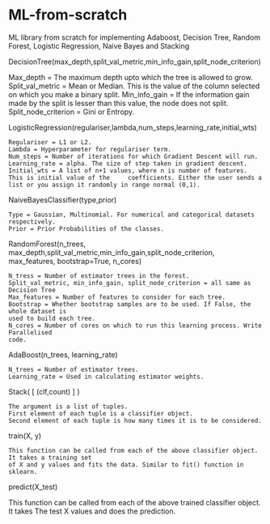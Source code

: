 # ML-from-scratch
ML library from scratch for implementing Adaboost, Decision Tree, Random Forest, Logistic Regression, Naive Bayes and Stacking

DecisionTree(max_depth,split_val_metric,min_info_gain,split_node_criterion)

Max_depth = The maximum depth upto which the tree is allowed to grow.
Split_val_metric = Mean or Median. This is the value of the column selected on which you make a binary split.
Min_info_gain = If the information gain made by the split is lesser than this value, the node does not split.
Split_node_criterion = Gini or Entropy.

LogisticRegression(regulariser,lambda,num_steps,learning_rate,initial_wts)

	Regulariser = L1 or L2.
	Lambda = Hyperparameter for regulariser term.
	Num_steps = Number of iterations for which Gradient Descent will run.
	Learning_rate = alpha. The size of step taken in gradient descent.
	Initial_wts = A list of n+1 values, where n is number of features. This is initial value of the 	coefficients. Either the user sends a list or you assign it randomly in range normal (0,1).

NaiveBayesClassifier(type,prior)
	
	Type = Gaussian, Multinomial. For numerical and categorical datasets respectively.
	Prior = Prior Probabilities of the classes.


RandomForest(n_trees, max_depth,split_val_metric,min_info_gain,split_node_criterion, max_features, bootstrap=True, n_cores)

	N_tress = Number of estimator trees in the forest.
	Split_val_metric, min_info_gain, split_node_criterion = all same as Decision Tree
	Max_features = Number of features to consider for each tree.
	Bootstrap = Whether bootstrap samples are to be used. If False, the whole dataset is   
	used to build each tree.
	N_cores = Number of cores on which to run this learning process. Write Parallelised
	code.

AdaBoost(n_trees, learning_rate)
	
	N_trees = Number of estimator trees.
	Learning_rate = Used in calculating estimator weights.

Stack( [ (clf,count) ] )

	The argument is a list of tuples.
	First element of each tuple is a classifier object.
	Second element of each tuple is how many times it is to be considered.


train(X, y)
	
	This function can be called from each of the above classifier object. It takes a training set 
	of X and y values and fits the data. Similar to fit() function in sklearn.

predict(X_test)
	
This function can be called from each of the above trained classifier object. It takes 
	The test X values and does the prediction.

